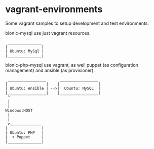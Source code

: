 # vagrant-environments
Some vagrant samples to setup development and test environments.

bionic-mysql use just vagrant resources.

```
 _______________  
|               |  
| Ubuntu: MySql |  
|_______________|
```
bionic-php-mysql use vagrant, as well puppet (as configuration management) and ansible (as provisioner).
```
 _________________      _________________
|                 |    |                 |
| Ubuntu: Ansible | -->|  Ubuntu: MySQL  |
|_________________|    |_________________|
 ^ 
 | 
 | 
Windows:HOST
 |
 |
 v______________
|               |
| Ubuntu: PHP   |
|  + Puppet     |
|_______________|
```
